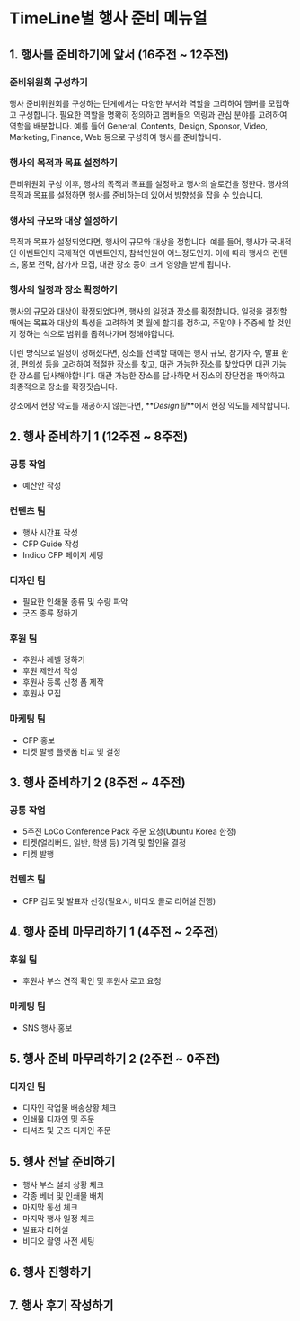 # TimeLine별 행사 준비 메뉴얼

## 1. 행사를 준비하기에 앞서 (16주전 ~ 12주전)

### 준비위원회 구성하기

행사 준비위원회를 구성하는 단계에서는 다양한 부서와 역할을 고려하여 멤버를 모집하고 구성합니다. 필요한 역할을 명확히 정의하고 멤버들의 역량과 관심 분야를 고려하여 역할을 배분합니다. 예를 들어 General, Contents, Design, Sponsor, Video, Marketing, Finance, Web 등으로 구성하여 행사를 준비합니다.

### 행사의 목적과 목표 설정하기

준비위원회 구성 이후, 행사의 목적과 목표를 설정하고 행사의 슬로건을 정한다. 행사의 목적과 목표를 설정하면 행사를 준비하는데 있어서 방향성을 잡을 수 있습니다.

### 행사의 규모와 대상 설정하기

목적과 목표가 설정되었다면, 행사의 규모와 대상을 정합니다. 예를 들어, 행사가 국내적인 이벤트인지 국제적인 이벤트인지, 참석인원이 어느정도인지. 이에 따라 행사의 컨텐츠, 홍보 전략, 참가자 모집, 대관 장소 등이 크게 영향을 받게 됩니다.

### 행사의 일정과 장소 확정하기

행사의 규모와 대상이 확정되었다면, 행사의 일정과 장소를 확정합니다. 일정을 결정할 때에는 목표와 대상의 특성을 고려하여 몇 월에 할지를 정하고, 주말이나 주중에 할 것인지 정하는 식으로 범위를 좁혀나가며 정해야합니다.

이런 방식으로 일정이 정해졌다면, 장소를 선택할 때에는 행사 규모, 참가자 수, 발표 환경, 편의성 등을 고려하여 적절한 장소를 찾고, 대관 가능한 장소를 찾았다면 대관 가능한 장소를 답사해야합니다. 대관 가능한 장소를 답사하면서 장소의 장단점을 파악하고 최종적으로 장소를 확정짓습니다.

장소에서 현장 약도를 재공하지 않는다면, **_Design팀_**에서 현장 약도를 제작합니다.

## 2. 행사 준비하기 1 (12주전 ~ 8주전)

### 공통 작업

- 예산안 작성

### 컨텐츠 팀

- 행사 시간표 작성
- CFP Guide 작성
- Indico CFP 페이지 세팅

### 디자인 팀

- 필요한 인쇄물 종류 및 수량 파악
- 굿즈 종류 정하기

### 후원 팀

- 후원사 레벨 정하기
- 후원 제안서 작성
- 후원사 등록 신청 폼 제작
- 후원사 모집

### 마케팅 팀

- CFP 홍보
- 티켓 발행 플랫폼 비교 및 결정

## 3. 행사 준비하기 2 (8주전 ~ 4주전)

### 공통 작업

- 5주전 LoCo Conference Pack 주문 요청(Ubuntu Korea 한정)
- 티켓(얼리버드, 일반, 학생 등) 가격 및 할인율 결정
- 티켓 발행

### 컨텐츠 팀

- CFP 검토 및 발표자 선정(필요시, 비디오 콜로 리허설 진행)

## 4. 행사 준비 마무리하기 1 (4주전 ~ 2주전)

### 후원 팀

- 후원사 부스 견적 확인 및 후원사 로고 요청

### 마케팅 팀

- SNS 행사 홍보

## 5. 행사 준비 마무리하기 2 (2주전 ~ 0주전)

### 디자인 팀

- 디자인 작업물 배송상황 체크
- 인쇄물 디자인 및 주문
- 티셔츠 및 굿즈 디자인 주문

## 5. 행사 전날 준비하기

- 행사 부스 설치 상황 체크
- 각종 베너 및 인쇄물 배치
- 마지막 동선 체크
- 마지막 행사 일정 체크
- 발표자 리허설
- 비디오 촬영 사전 세팅

## 6. 행사 진행하기

## 7. 행사 후기 작성하기
